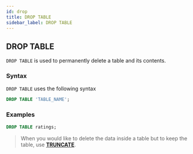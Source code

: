 ```yaml
---
id: drop
title: DROP TABLE 
sidebar_label: DROP TABLE
---
```


## DROP TABLE
`DROP TABLE` is used to permanently delete a table and its contents.

### Syntax
`DROP TABLE` uses the following syntax

```sql
DROP TABLE 'TABLE_NAME';
```

### Examples
```sql
DROP TABLE ratings;
```

> When you would like to delete the data inside a table but to keep the table, use **[TRUNCATE](sqlTRUNCATE.md)**.


